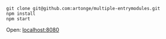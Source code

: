 ```
git clone git@github.com:artonge/multiple-entrymodules.git
npm install
npm start
```

Open: [localhost:8080](localhost:8080)
